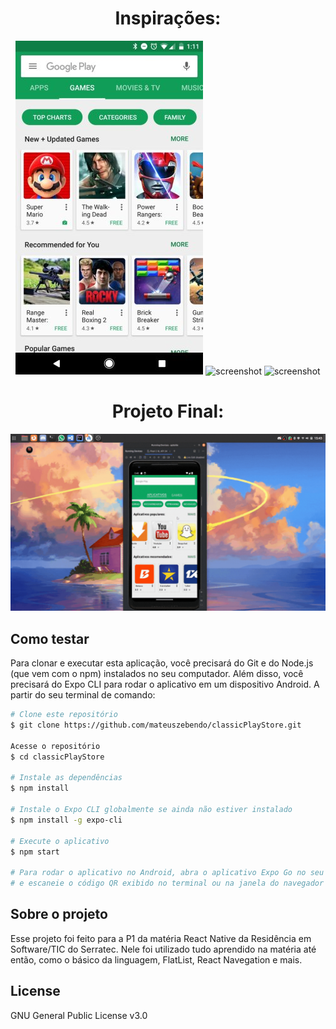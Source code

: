 <div style="text-align: center;"> <h1>Inspirações: </h1>
    <img src="https://github.com/mateuszebendo/classicPlayStore/blob/master/public/modelo.jpg" alt="screenshot">
    <img src="https://androidcentral-data.community.forum/attachments/176/176644-8c273c50d3aa6b022f40eda93c601ad4.jpg" alt="screenshot">
    <img src="https://androidapksfree.com/wp-content/uploads/2017/10/playstore-1-412x672.jpeg" alt="screenshot" width="300" height="534">
    <h1>Projeto Final: </h1>
    <img src="https://github.com/mateuszebendo/classicPlayStore/blob/master/public/aplicativoFinal.gif" alt="screenshot">
  </div>
</div>


## Como testar

Para clonar e executar esta aplicação, você precisará do Git e do Node.js (que vem com o npm) instalados no seu computador. Além disso, você precisará do Expo CLI para rodar o aplicativo em um dispositivo Android. A partir do seu terminal de comando:
```bash
# Clone este repositório
$ git clone https://github.com/mateuszebendo/classicPlayStore.git

Acesse o repositório
$ cd classicPlayStore

# Instale as dependências
$ npm install

# Instale o Expo CLI globalmente se ainda não estiver instalado
$ npm install -g expo-cli

# Execute o aplicativo
$ npm start

# Para rodar o aplicativo no Android, abra o aplicativo Expo Go no seu dispositivo Android
# e escaneie o código QR exibido no terminal ou na janela do navegador que foi aberta.

```

## Sobre o projeto

<p>Esse projeto foi feito para a P1 da matéria React Native da Residência em Software/TIC do Serratec. Nele foi utilizado tudo aprendido na matéria até então, como o básico da linguagem, FlatList, React Navegation e mais.</p>

## License

GNU General Public License v3.0

